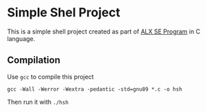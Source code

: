 # Simple Shel Project

This is a simple shell project created as part of [ALX SE Program](https://www.alxafrica.com/software-engineering/) in C language.

## Compilation

Use `gcc` to compile this project

    gcc -Wall -Werror -Wextra -pedantic -std=gnu89 *.c -o hsh

Then run it with `./hsh`
